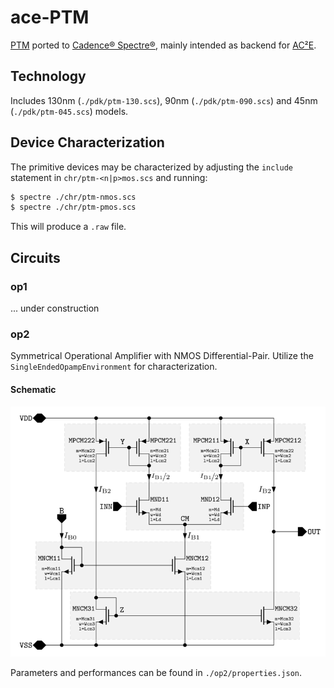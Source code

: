 # ace-PTM

[PTM](http://ptm.asu.edu/) ported to 
[Cadence® Spectre®](https://www.cadence.com/ko_KR/home/tools/custom-ic-analog-rf-design/circuit-simulation/spectre-simulation-platform.html),
mainly intended as backend for [AC²E](https://github.com/matthschw/ace).

## Technology

Includes 130nm (`./pdk/ptm-130.scs`), 90nm (`./pdk/ptm-090.scs`) and 45nm
(`./pdk/ptm-045.scs`) models.

## Device Characterization

The primitive devices may be characterized by adjusting the `include` statement
in `chr/ptm-<n|p>mos.scs` and running:

```bash
$ spectre ./chr/ptm-nmos.scs
$ spectre ./chr/ptm-pmos.scs
```

This will produce a `.raw` file.

## Circuits

### op1

... under construction

### op2

Symmetrical Operational Amplifier with NMOS Differential-Pair.
Utilize the `SingleEndedOpampEnvironment` for characterization.

#### Schematic

![Symmetrical Operational Amplifier (`op2`)](fig/op2.png)

Parameters and performances can be found in `./op2/properties.json`.
